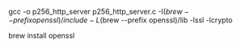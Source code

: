  gcc -o p256_http_server p256_http_server.c -I$(brew --prefix openssl)/include -L$(brew --prefix openssl)/lib -lssl -lcrypto

brew install openssl 
